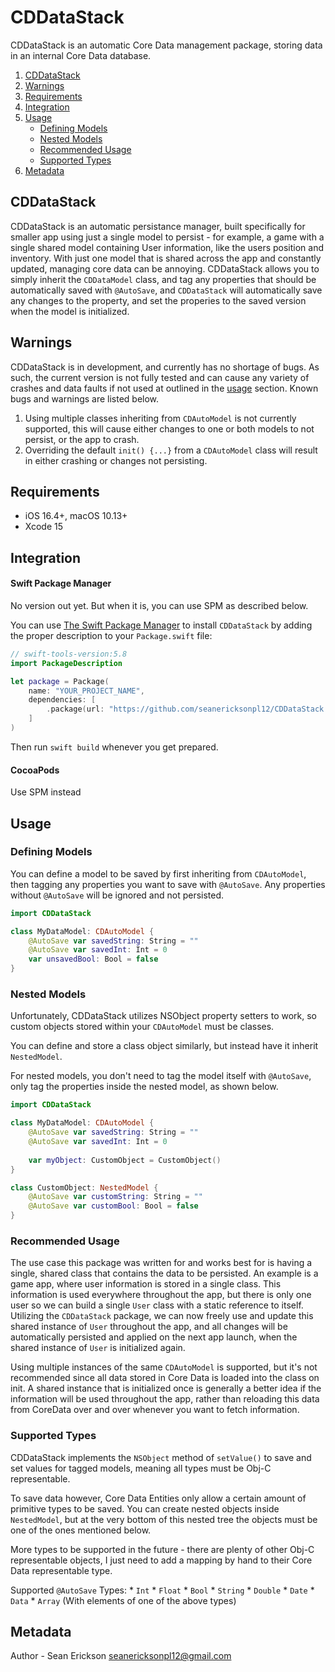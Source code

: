 # CDDataStack

CDDataStack is an automatic Core Data management package, storing data in an internal Core Data database.

1. [CDDataStack](#cddatastack)
2. [Warnings](#warnings)
3. [Requirements](#requirements)
4. [Integration](#integration)
5. [Usage](#usage)
    - [Defining Models](#defining-models)
    - [Nested Models](#nested-models)
    - [Recommended Usage](#recommended-usage)
    - [Supported Types](#supported-types)
6. [Metadata](#metadata)

## CDDataStack

CDDataStack is an automatic persistance manager, built specifically for smaller app using just a single model to persist - for example, a game with a single shared model containing User information, like the users position and inventory.  With just one model that is shared across the app and constantly updated, managing core data can be annoying.  CDDataStack allows you to simply inherit the `CDDataModel` class, and tag any properties that should be automatically saved with `@AutoSave`, and `CDDataStack` will automatically save any changes to the property, and set the properies to the saved version when the model is initialized.
                                                                            
## Warnings

CDDataStack is in development, and currently has no shortage of bugs.  As such, the current version is not fully tested and can cause any variety of crashes and data faults if not used at outlined in the [usage](#usage) section.  Known bugs and warnings are listed below.

1. Using multiple classes inheriting from `CDAutoModel` is not currently supported, this will cause either changes to one or both models to not persist, or the app to crash.
2. Overriding the default `init() {...}` from a `CDAutoModel` class will result in either crashing or changes not persisting.

## Requirements

- iOS 16.4+, macOS 10.13+
- Xcode 15

## Integration

#### Swift Package Manager

No version out yet.  But when it is, you can use SPM as described below.

You can use [The Swift Package Manager](https://swift.org/package-manager) to install `CDDataStack` by adding the proper description to your `Package.swift` file:

```swift
// swift-tools-version:5.8
import PackageDescription

let package = Package(
    name: "YOUR_PROJECT_NAME",
    dependencies: [
        .package(url: "https://github.com/seanericksonpl12/CDDataStack.git", from: "1.0.0"),
    ]
)
```
Then run `swift build` whenever you get prepared.

#### CocoaPods

Use SPM instead

## Usage

### Defining Models

You can define a model to be saved by first inheriting from `CDAutoModel`, then tagging any properties you want to save with `@AutoSave`.  Any properties without `@AutoSave` will be ignored and not persisted.

```swift
import CDDataStack

class MyDataModel: CDAutoModel {
    @AutoSave var savedString: String = ""
    @AutoSave var savedInt: Int = 0
    var unsavedBool: Bool = false
}
```

### Nested Models

Unfortunately, CDDataStack utilizes NSObject property setters to work, so custom objects stored within your `CDAutoModel` must be classes.

You can define and store a class object similarly, but instead have it inherit `NestedModel`.

For nested models, you don't need to tag the model itself with `@AutoSave`, only tag the properties inside the nested model, as shown below.

```swift
import CDDataStack

class MyDataModel: CDAutoModel {
    @AutoSave var savedString: String = ""
    @AutoSave var savedInt: Int = 0
    
    var myObject: CustomObject = CustomObject()
}

class CustomObject: NestedModel {
    @AutoSave var customString: String = ""
    @AutoSave var customBool: Bool = false
}
```

### Recommended Usage

The use case this package was written for and works best for is having a single, shared class that contains the data to be persisted.  An example is a game app, where user information is stored in a single class.  This information is used everywhere throughout the app, but there is only one user so we can build a single `User` class with a static reference to itself.  Utilizing the `CDDataStack` package, we can now freely use and update this shared instance of `User` throughout the app, and all changes will be automatically persisted and applied on the next app launch, when the shared instance of `User` is initialized again.

Using multiple instances of the same `CDAutoModel` is supported, but it's not recommended since all data stored in Core Data is loaded into the class on init. A shared instance that is initialized once is generally a better idea if the information will be used throughout the app, rather than reloading this data from CoreData over and over whenever you want to fetch information.

### Supported Types

CDDataStack implements the `NSObject` method of `setValue()` to save and set values for tagged models, meaning all types must be Obj-C representable.

To save data however, Core Data Entities only allow a certain amount of primitive types to be saved.  You can create nested objects inside `NestedModel`, but at the very bottom of this nested tree the objects must be one of the ones mentioned below.

More types to be supported in the future - there are plenty of other Obj-C representable objects, I just need to add a mapping by hand to their Core Data representable type.

Supported `@AutoSave` Types:
    * `Int`
    * `Float`
    * `Bool`
    * `String`
    * `Double`
    * `Date`
    * `Data`
    * `Array` (With elements of one of the above types)


## Metadata

Author - Sean Erickson
seanericksonpl12@gmail.com
